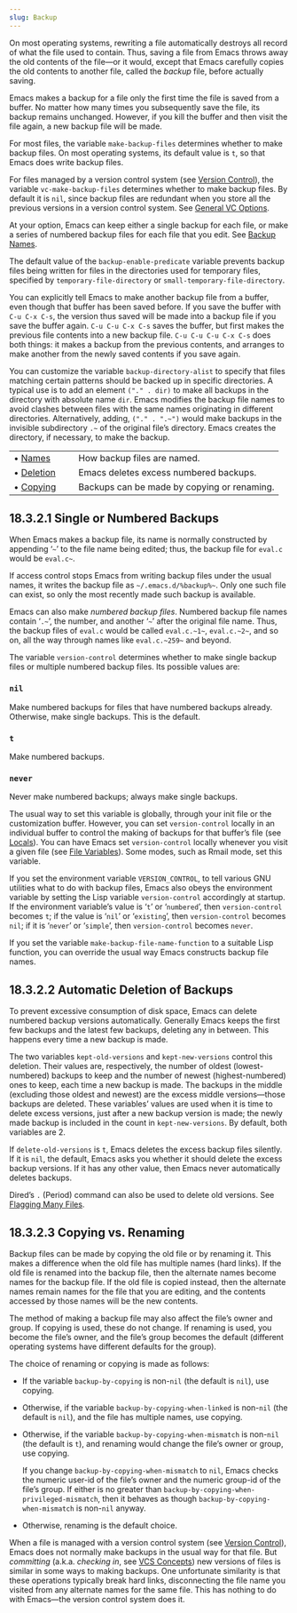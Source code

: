```yaml
---
slug: Backup
---
```


On most operating systems, rewriting a file automatically destroys all record of what the file used to contain. Thus, saving a file from Emacs throws away the old contents of the file—or it would, except that Emacs carefully copies the old contents to another file, called the *backup* file, before actually saving.

Emacs makes a backup for a file only the first time the file is saved from a buffer. No matter how many times you subsequently save the file, its backup remains unchanged. However, if you kill the buffer and then visit the file again, a new backup file will be made.

For most files, the variable `make-backup-files` determines whether to make backup files. On most operating systems, its default value is `t`, so that Emacs does write backup files.

For files managed by a version control system (see [Version Control](/docs/emacs/Version-Control)), the variable `vc-make-backup-files` determines whether to make backup files. By default it is `nil`, since backup files are redundant when you store all the previous versions in a version control system. See [General VC Options](/docs/emacs/General-VC-Options).

At your option, Emacs can keep either a single backup for each file, or make a series of numbered backup files for each file that you edit. See [Backup Names](/docs/emacs/Backup-Names).

The default value of the `backup-enable-predicate` variable prevents backup files being written for files in the directories used for temporary files, specified by `temporary-file-directory` or `small-temporary-file-directory`.

You can explicitly tell Emacs to make another backup file from a buffer, even though that buffer has been saved before. If you save the buffer with `C-u C-x C-s`, the version thus saved will be made into a backup file if you save the buffer again. `C-u C-u C-x C-s` saves the buffer, but first makes the previous file contents into a new backup file. `C-u C-u C-u C-x C-s` does both things: it makes a backup from the previous contents, and arranges to make another from the newly saved contents if you save again.

You can customize the variable `backup-directory-alist` to specify that files matching certain patterns should be backed up in specific directories. A typical use is to add an element `("." . dir)` to make all backups in the directory with absolute name `dir`. Emacs modifies the backup file names to avoid clashes between files with the same names originating in different directories. Alternatively, adding, `("." . ".~")` would make backups in the invisible subdirectory `.~` of the original file’s directory. Emacs creates the directory, if necessary, to make the backup.

|                                           |    |                                             |
| :---------------------------------------- | -- | :------------------------------------------ |
| • [Names](/docs/emacs/Backup-Names)       |    | How backup files are named.                 |
| • [Deletion](/docs/emacs/Backup-Deletion) |    | Emacs deletes excess numbered backups.      |
| • [Copying](/docs/emacs/Backup-Copying)   |    | Backups can be made by copying or renaming. |
## 18.3.2.1 Single or Numbered Backups

When Emacs makes a backup file, its name is normally constructed by appending ‘`~`’ to the file name being edited; thus, the backup file for `eval.c` would be `eval.c~`.

If access control stops Emacs from writing backup files under the usual names, it writes the backup file as `~/.emacs.d/%backup%~`. Only one such file can exist, so only the most recently made such backup is available.

Emacs can also make *numbered backup files*. Numbered backup file names contain ‘`.~`’, the number, and another ‘`~`’ after the original file name. Thus, the backup files of `eval.c` would be called `eval.c.~1~`, `eval.c.~2~`, and so on, all the way through names like `eval.c.~259~` and beyond.

The variable `version-control` determines whether to make single backup files or multiple numbered backup files. Its possible values are:

### `nil`

Make numbered backups for files that have numbered backups already. Otherwise, make single backups. This is the default.

### `t`

Make numbered backups.

### `never`

Never make numbered backups; always make single backups.

The usual way to set this variable is globally, through your init file or the customization buffer. However, you can set `version-control` locally in an individual buffer to control the making of backups for that buffer’s file (see [Locals](/docs/emacs/Locals)). You can have Emacs set `version-control` locally whenever you visit a given file (see [File Variables](/docs/emacs/File-Variables)). Some modes, such as Rmail mode, set this variable.

If you set the environment variable `VERSION_CONTROL`, to tell various GNU utilities what to do with backup files, Emacs also obeys the environment variable by setting the Lisp variable `version-control` accordingly at startup. If the environment variable’s value is ‘`t`’ or ‘`numbered`’, then `version-control` becomes `t`; if the value is ‘`nil`’ or ‘`existing`’, then `version-control` becomes `nil`; if it is ‘`never`’ or ‘`simple`’, then `version-control` becomes `never`.

If you set the variable `make-backup-file-name-function` to a suitable Lisp function, you can override the usual way Emacs constructs backup file names.
## 18.3.2.2 Automatic Deletion of Backups

To prevent excessive consumption of disk space, Emacs can delete numbered backup versions automatically. Generally Emacs keeps the first few backups and the latest few backups, deleting any in between. This happens every time a new backup is made.

The two variables `kept-old-versions` and `kept-new-versions` control this deletion. Their values are, respectively, the number of oldest (lowest-numbered) backups to keep and the number of newest (highest-numbered) ones to keep, each time a new backup is made. The backups in the middle (excluding those oldest and newest) are the excess middle versions—those backups are deleted. These variables’ values are used when it is time to delete excess versions, just after a new backup version is made; the newly made backup is included in the count in `kept-new-versions`. By default, both variables are 2.

If `delete-old-versions` is `t`, Emacs deletes the excess backup files silently. If it is `nil`, the default, Emacs asks you whether it should delete the excess backup versions. If it has any other value, then Emacs never automatically deletes backups.

Dired’s `.` (Period) command can also be used to delete old versions. See [Flagging Many Files](/docs/emacs/Flagging-Many-Files).
## 18.3.2.3 Copying vs. Renaming

Backup files can be made by copying the old file or by renaming it. This makes a difference when the old file has multiple names (hard links). If the old file is renamed into the backup file, then the alternate names become names for the backup file. If the old file is copied instead, then the alternate names remain names for the file that you are editing, and the contents accessed by those names will be the new contents.

The method of making a backup file may also affect the file’s owner and group. If copying is used, these do not change. If renaming is used, you become the file’s owner, and the file’s group becomes the default (different operating systems have different defaults for the group).

The choice of renaming or copying is made as follows:

*   If the variable `backup-by-copying` is non-`nil` (the default is `nil`), use copying.

*   Otherwise, if the variable `backup-by-copying-when-linked` is non-`nil` (the default is `nil`), and the file has multiple names, use copying.

*   Otherwise, if the variable `backup-by-copying-when-mismatch` is non-`nil` (the default is `t`), and renaming would change the file’s owner or group, use copying.

    If you change `backup-by-copying-when-mismatch` to `nil`, Emacs checks the numeric user-id of the file’s owner and the numeric group-id of the file’s group. If either is no greater than `backup-by-copying-when-privileged-mismatch`, then it behaves as though `backup-by-copying-when-mismatch` is non-`nil` anyway.

*   Otherwise, renaming is the default choice.

When a file is managed with a version control system (see [Version Control](/docs/emacs/Version-Control)), Emacs does not normally make backups in the usual way for that file. But *committing* (a.k.a. *checking in*, see [VCS Concepts](/docs/emacs/VCS-Concepts)) new versions of files is similar in some ways to making backups. One unfortunate similarity is that these operations typically break hard links, disconnecting the file name you visited from any alternate names for the same file. This has nothing to do with Emacs—the version control system does it.
